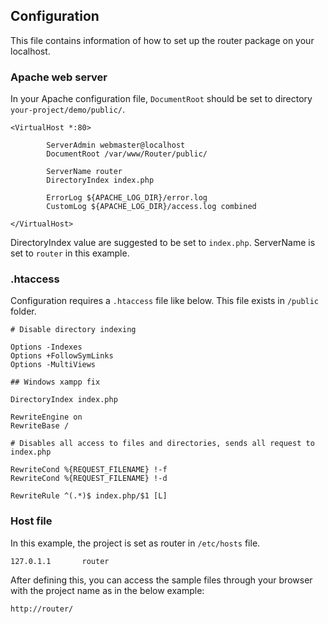 
## Configuration

This file contains information of how to set up the router package on your localhost.

### Apache web server

In your Apache configuration file, `DocumentRoot` should be set to directory `your-project/demo/public/`.

```
<VirtualHost *:80>

        ServerAdmin webmaster@localhost
        DocumentRoot /var/www/Router/public/

        ServerName router
        DirectoryIndex index.php

        ErrorLog ${APACHE_LOG_DIR}/error.log
        CustomLog ${APACHE_LOG_DIR}/access.log combined

</VirtualHost>
```

DirectoryIndex value are suggested to be set to `index.php`. ServerName is set to `router` in this example.

### .htaccess

Configuration requires a `.htaccess` file like below. This file exists in `/public` folder.

```
# Disable directory indexing

Options -Indexes
Options +FollowSymLinks
Options -MultiViews

## Windows xampp fix

DirectoryIndex index.php

RewriteEngine on
RewriteBase /

# Disables all access to files and directories, sends all request to index.php

RewriteCond %{REQUEST_FILENAME} !-f
RewriteCond %{REQUEST_FILENAME} !-d

RewriteRule ^(.*)$ index.php/$1 [L]
```

### Host file

In this example, the project is set as router in `/etc/hosts` file.

```
127.0.1.1       router
```

After defining this, you can access the sample files through your browser with the project name as in the below example:

```
http://router/
```